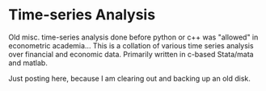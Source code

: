 # Time-series Analysis
Old misc. time-series analysis done before python or c++ was "allowed" in econometric academia...
This is a collation of various time series analysis over financial and economic data. 
Primarily written in c-based Stata/mata and matlab. 

Just posting here, because I am clearing out and backing up an old disk.
